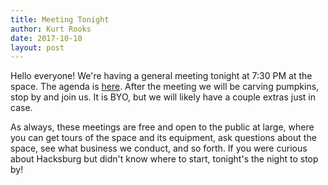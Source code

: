 ```yaml
---
title: Meeting Tonight
author: Kurt Rooks
date: 2017-10-10
layout: post
---
```


Hello everyone!  We're having a general meeting tonight at 7:30 PM at the space. The agenda is [here](https://wiki.hacksburg.org/meetings:2017-10-10_general_meeting). After the meeting we will be carving pumpkins, stop by and join us. It is BYO, but we will likely have a couple extras just in case. 

As always, these meetings are free and open to the public at large, where you can get tours of the space and its equipment, ask questions about the space, see what business we conduct, and so forth. If you were curious about Hacksburg but didn't know where to start, tonight's the night to stop by!
